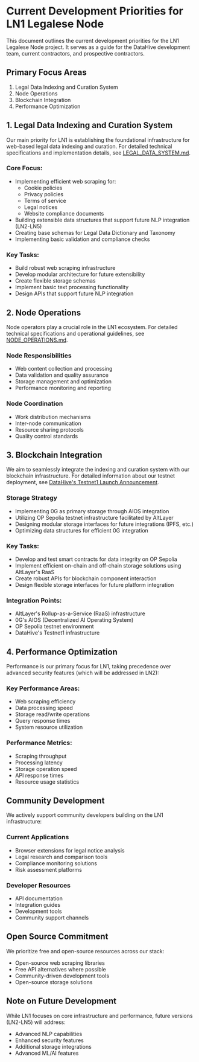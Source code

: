 # Current Development Priorities for LN1 Legalese Node

This document outlines the current development priorities for the LN1 Legalese Node project. It serves as a guide for the DataHive development team, current contractors, and prospective contractors.

## Primary Focus Areas

1. Legal Data Indexing and Curation System
2. Node Operations
3. Blockchain Integration
4. Performance Optimization

## 1. Legal Data Indexing and Curation System

Our main priority for LN1 is establishing the foundational infrastructure for web-based legal data indexing and curation. For detailed technical specifications and implementation details, see [LEGAL_DATA_SYSTEM.md](/docs/technical/LEGAL_DATA_SYSTEM.md).

### Core Focus:
- Implementing efficient web scraping for:
  - Cookie policies
  - Privacy policies
  - Terms of service
  - Legal notices
  - Website compliance documents
- Building extensible data structures that support future NLP integration (LN2-LN5)
- Creating base schemas for Legal Data Dictionary and Taxonomy
- Implementing basic validation and compliance checks

### Key Tasks:
- Build robust web scraping infrastructure
- Develop modular architecture for future extensibility
- Create flexible storage schemas
- Implement basic text processing functionality
- Design APIs that support future NLP integration

## 2. Node Operations

Node operators play a crucial role in the LN1 ecosystem. For detailed technical specifications and operational guidelines, see [NODE_OPERATIONS.md](/docs/technical/NODE_OPERATIONS.md).

### Node Responsibilities
- Web content collection and processing
- Data validation and quality assurance
- Storage management and optimization
- Performance monitoring and reporting

### Node Coordination
- Work distribution mechanisms
- Inter-node communication
- Resource sharing protocols
- Quality control standards

## 3. Blockchain Integration

We aim to seamlessly integrate the indexing and curation system with our blockchain infrastructure. For detailed information about our testnet deployment, see [DataHive's Testnet1 Launch Announcement](https://www.datahive.network/post/datahive-launches-testnet1-on-op-sepolia-facilitated-by-altlayer-advancing-integration-with-0g-aios).

### Storage Strategy
- Implementing 0G as primary storage through AIOS integration
- Utilizing OP Sepolia testnet infrastructure facilitated by AltLayer
- Designing modular storage interfaces for future integrations (IPFS, etc.)
- Optimizing data structures for efficient 0G integration

### Key Tasks:
- Develop and test smart contracts for data integrity on OP Sepolia
- Implement efficient on-chain and off-chain storage solutions using AltLayer's RaaS
- Create robust APIs for blockchain component interaction
- Design flexible storage interfaces for future platform integration

### Integration Points:
- AltLayer's Rollup-as-a-Service (RaaS) infrastructure
- 0G's AIOS (Decentralized AI Operating System)
- OP Sepolia testnet environment
- DataHive's Testnet1 infrastructure

## 4. Performance Optimization

Performance is our primary focus for LN1, taking precedence over advanced security features (which will be addressed in LN2):

### Key Performance Areas:
- Web scraping efficiency
- Data processing speed
- Storage read/write operations
- Query response times
- System resource utilization

### Performance Metrics:
- Scraping throughput
- Processing latency
- Storage operation speed
- API response times
- Resource usage statistics

## Community Development

We actively support community developers building on the LN1 infrastructure:

### Current Applications
- Browser extensions for legal notice analysis
- Legal research and comparison tools
- Compliance monitoring solutions
- Risk assessment platforms

### Developer Resources
- API documentation
- Integration guides
- Development tools
- Community support channels

## Open Source Commitment

We prioritize free and open-source resources across our stack:
- Open-source web scraping libraries
- Free API alternatives where possible
- Community-driven development tools
- Open-source storage solutions

## Note on Future Development

While LN1 focuses on core infrastructure and performance, future versions (LN2-LN5) will address:
- Advanced NLP capabilities
- Enhanced security features
- Additional storage integrations
- Advanced ML/AI features

